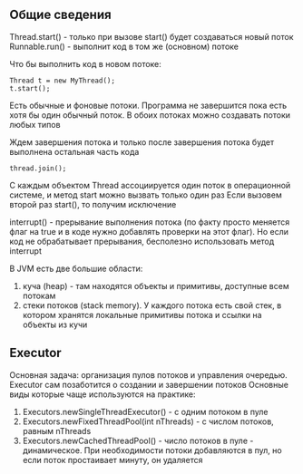 ## Общие сведения 

Thread.start() - только при вызове start() будет создаваться новый поток
Runnable.run() - выполнит код в том же (основном) потоке

Что бы выполнить код в новом потоке:
```
Thread t = new MyThread();
t.start();
```

Есть обычные и фоновые потоки. Программа не завершится пока есть хотя бы один обычный поток. 
В обоих потоках можно создавать потоки любых типов

Ждем завершения потока и только после завершения потока будет выполнена остальная часть кода
```
thread.join();
```

С каждым объектом Thread ассоциируется один поток в операционной системе, и метод start можно вызвать только один раз
Если вызовем второй раз start(), то получим исключение

interrupt() - прерывание выполнения потока (по факту просто меняется флаг на true и в коде нужно добавлять проверки на этот флаг).
Но если код не обрабатывает прерывания, бесполезно использовать метод interrupt

В JVM есть две большие области:
1. куча (heap) - там находятся объекты и примитивы, доступные всем потокам
2. стеки потоков (stack memory). У каждого потока есть свой стек, в котором хранятся локальные примитивы потока и ссылки на объекты из кучи

## Executor
Основная задача: организация пулов потоков и управления очередью. Executor сам позаботится о создании и завершении потоков
Основные виды которые чаще используются на практике:
1. Executors.newSingleThreadExecutor() - с одним потоком в пуле
2. Executors.newFixedThreadPool(int nThreads) - с числом потоков, равным nThreads
3. Executors.newCachedThreadPool() - число потоков в пуле - динамическое. При необходимости потоки добавляются в пул, но если поток простаивает минуту, он удаляется